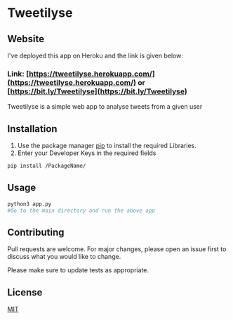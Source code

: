 # Tweetilyse

## Website
I've deployed this app on Heroku and the link is given below:

### Link: [https://tweetilyse.herokuapp.com/](https://tweetilyse.herokuapp.com/) or [https://bit.ly/Tweetilyse](https://bit.ly/Tweetilyse)

Tweetilyse is a simple web app to analyse tweets from a given user

## Installation

1. Use the package manager [pip](https://pip.pypa.io/en/stable/) to install the required Libraries.
2. Enter your Developer Keys in the required fields

```bash
pip install /PackageName/
```

## Usage

```python
python3 app.py 
#Go to the main directory and run the above app
```

## Contributing
Pull requests are welcome. For major changes, please open an issue first to discuss what you would like to change.

Please make sure to update tests as appropriate.

## License
[MIT](https://choosealicense.com/licenses/mit/)
